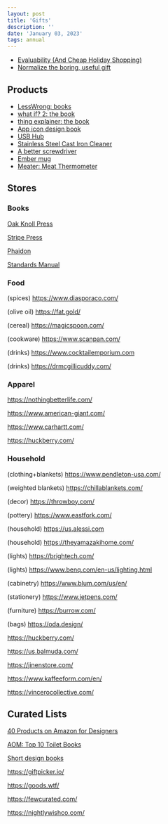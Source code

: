 ```yaml
---
layout: post
title: 'Gifts'
description: ''
date: 'January 03, 2023'
tags: annual
---
```


- [Evaluability (And Cheap Holiday Shopping)](https://www.lesswrong.com/posts/3T6p93Mut7G8qdkAs/evaluability-and-cheap-holiday-shopping)
- [Normalize the boring, useful gift](https://critter.blog/2022/11/24/normalize-the-boring-useful-gift/)

## Products

- [LessWrong: books](https://www.lesswrong.com/books)
- [what if? 2: the book](https://xkcd.com/what-if-2/)
- [thing explainer: the book](https://xkcd.com/thing-explainer/)
- [App icon design book](https://www.appiconbook.com/)
- [USB Hub](https://www.caldigit.com/thunderbolt-4-element-hub/)
- [Stainless Steel Cast Iron Cleaner](https://www.amazon.com/Ringer-Original-Stainless-Cleaner-Patented/dp/B00FKBR1ZG/)
- [A better screwdriver](https://kottke.org/22/03/a-better-screwdriver)
- [Ember mug](https://ember.com/)
- [Meater: Meat Thermometer](https://meater.com/)

## Stores

### Books

[Oak Knoll Press](https://www.oakknoll.com/)

[Stripe Press](https://press.stripe.com/)

[Phaidon](https://www.phaidon.com/)

[Standards Manual](https://standardsmanual.com/)

### Food

(spices) https://www.diasporaco.com/

(olive oil) https://fat.gold/

(cereal) https://magicspoon.com/

(cookware) https://www.scanpan.com/

(drinks) https://www.cocktailemporium.com

(drinks) https://drmcgillicuddy.com/

### Apparel

https://nothingbetterlife.com/

https://www.american-giant.com/

https://www.carhartt.com/

https://huckberry.com/

### Household

(clothing+blankets) https://www.pendleton-usa.com/

(weighted blankets) https://chillablankets.com/

(decor) https://throwboy.com/

(pottery) https://www.eastfork.com/

(household) https://us.alessi.com

(household) https://theyamazakihome.com/

(lights) https://brightech.com/

(lights) https://www.benq.com/en-us/lighting.html

(cabinetry) https://www.blum.com/us/en/

(stationery) https://www.jetpens.com/

(furniture) https://burrow.com/

(bags) https://oda.design/

https://huckberry.com/

https://us.balmuda.com/

https://jinenstore.com/

https://www.kaffeeform.com/en/

https://vincerocollective.com/

## Curated Lists

[40 Products on Amazon for Designers](https://www.typewolf.com/amazon)

[AOM: Top 10 Toilet Books](https://www.artofmanliness.com/living/reading/top-10-toilet-books/)

[Short design books](https://anthonyhobday.com/blog/20230101.html)

https://giftpicker.io/

https://goods.wtf/

https://fewcurated.com/

https://nightlywishco.com/
